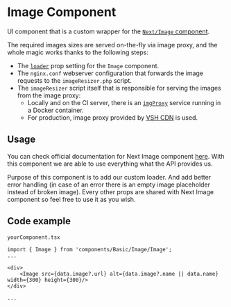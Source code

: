 # Image Component

UI component that is a custom wrapper for the [`Next/Image` component](https://nextjs.org/docs/pages/api-reference/components/image).

The required images sizes are served on-the-fly via image proxy, and the whole magic works thanks to the following steps:

- The [`loader`](https://nextjs.org/docs/pages/api-reference/components/image#loader) prop setting for the `Image` component.
- The `nginx.conf` webserver configuration that forwards the image requests to the `imageResizer.php` script.
- The `imageResizer` script itself that is responsible for serving the images from the image proxy:
    - Locally and on the CI server, there is an [`imgProxy`](https://docs.imgproxy.net/) service running in a Docker container.
    - For production, image proxy provided by [VSH CDN](https://support.vshosting.cz/en/CDN/manipulating-images-in-cdn/) is used.

## Usage

You can check official documentation for Next Image component [here](https://nextjs.org/docs/pages/api-reference/components/image). With this component we are able to use everything what the API provides us.

Purpose of this component is to add our custom loader. And add better error handling (in case of an error there is an empty image placeholder instead of broken image). Every other props are shared with Next Image component so feel free to use it as you wish.

## Code example

```tsx
yourComponent.tsx

import { Image } from 'components/Basic/Image/Image';
...

<div>
    <Image src={data.image?.url} alt={data.image?.name || data.name} width={300} height={300}/>
</div>

...
```
